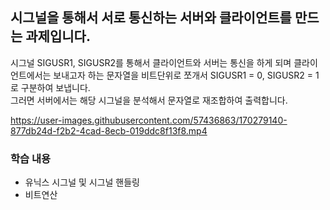 ## 시그널을 통해서 서로 통신하는 서버와 클라이언트를 만드는 과제입니다.
시그널 SIGUSR1, SIGUSR2를 통해서 클라이언트와 서버는 통신을 하게 되며 클라이언트에서는 보내고자 하는 문자열을 비트단위로 쪼개서 SIGUSR1 = 0, SIGUSR2 = 1 로 구분하여 보냅니다.<br/>
그러면 서버에서는 해당 시그널을 분석해서 문자열로 재조합하여 출력합니다.


https://user-images.githubusercontent.com/57436863/170279140-877db24d-f2b2-4cad-8ecb-019ddc8f13f8.mp4

### 학습 내용
- 유닉스 시그널 및 시그널 핸들링
- 비트연산
